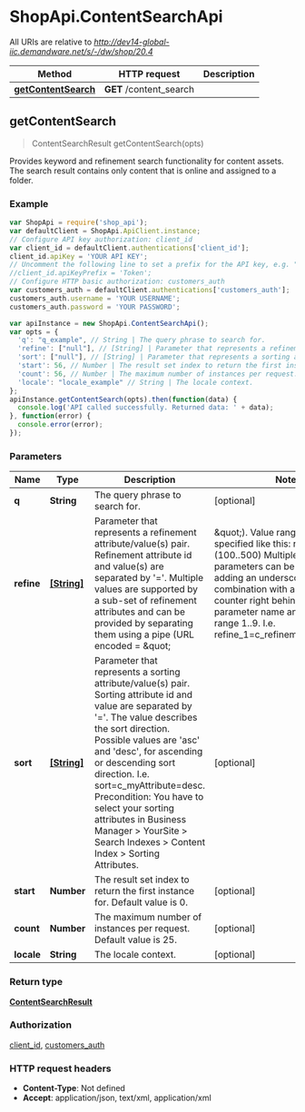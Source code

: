 # ShopApi.ContentSearchApi

All URIs are relative to *http://dev14-global-iic.demandware.net/s/-/dw/shop/20.4*

Method | HTTP request | Description
------------- | ------------- | -------------
[**getContentSearch**](ContentSearchApi.md#getContentSearch) | **GET** /content_search | 



## getContentSearch

> ContentSearchResult getContentSearch(opts)



Provides keyword and refinement search functionality for content assets. The search result contains only content  that is online and assigned to a folder.

### Example

```javascript
var ShopApi = require('shop_api');
var defaultClient = ShopApi.ApiClient.instance;
// Configure API key authorization: client_id
var client_id = defaultClient.authentications['client_id'];
client_id.apiKey = 'YOUR API KEY';
// Uncomment the following line to set a prefix for the API key, e.g. "Token" (defaults to null)
//client_id.apiKeyPrefix = 'Token';
// Configure HTTP basic authorization: customers_auth
var customers_auth = defaultClient.authentications['customers_auth'];
customers_auth.username = 'YOUR USERNAME';
customers_auth.password = 'YOUR PASSWORD';

var apiInstance = new ShopApi.ContentSearchApi();
var opts = {
  'q': "q_example", // String | The query phrase to search for.
  'refine': ["null"], // [String] | Parameter that represents a refinement attribute/value(s) pair. Refinement attribute id and                      value(s) are separated by '='. Multiple values are supported by a sub-set of refinement attributes and                      can be provided by separating them using a pipe (URL                      encoded = \"|\"). Value ranges can be specified like this: refine=foo=(100..500) Multiple refine                      parameters can be provided by adding an underscore in combination with an integer counter right behind                      the parameter name and a counter range 1..9. I.e. refine_1=c_refinementType=type1|type2|type3. The                      following system refinement attribute ids are supported:                                            fdid: Allows to refine per single content folder id. Multiple folder ids are not supported.                      
  'sort': ["null"], // [String] | Parameter that represents a sorting attribute/value(s) pair. Sorting attribute id and value are                      separated by '='. The value describes the sort direction. Possible values are 'asc' and 'desc', for                      ascending or descending sort direction. I.e. sort=c_myAttribute=desc. Precondition: You have to select                      your sorting attributes in Business Manager > YourSite > Search Indexes > Content Index > Sorting                      Attributes.
  'start': 56, // Number | The result set index to return the first instance for. Default value is 0.
  'count': 56, // Number | The maximum number of instances per request. Default value is 25.
  'locale': "locale_example" // String | The locale context.
};
apiInstance.getContentSearch(opts).then(function(data) {
  console.log('API called successfully. Returned data: ' + data);
}, function(error) {
  console.error(error);
});

```

### Parameters



Name | Type | Description  | Notes
------------- | ------------- | ------------- | -------------
 **q** | **String**| The query phrase to search for. | [optional] 
 **refine** | [**[String]**](String.md)| Parameter that represents a refinement attribute/value(s) pair. Refinement attribute id and                      value(s) are separated by &#39;&#x3D;&#39;. Multiple values are supported by a sub-set of refinement attributes and                      can be provided by separating them using a pipe (URL                      encoded &#x3D; \&quot;|\&quot;). Value ranges can be specified like this: refine&#x3D;foo&#x3D;(100..500) Multiple refine                      parameters can be provided by adding an underscore in combination with an integer counter right behind                      the parameter name and a counter range 1..9. I.e. refine_1&#x3D;c_refinementType&#x3D;type1|type2|type3. The                      following system refinement attribute ids are supported:                                            fdid: Allows to refine per single content folder id. Multiple folder ids are not supported.                       | [optional] 
 **sort** | [**[String]**](String.md)| Parameter that represents a sorting attribute/value(s) pair. Sorting attribute id and value are                      separated by &#39;&#x3D;&#39;. The value describes the sort direction. Possible values are &#39;asc&#39; and &#39;desc&#39;, for                      ascending or descending sort direction. I.e. sort&#x3D;c_myAttribute&#x3D;desc. Precondition: You have to select                      your sorting attributes in Business Manager &gt; YourSite &gt; Search Indexes &gt; Content Index &gt; Sorting                      Attributes. | [optional] 
 **start** | **Number**| The result set index to return the first instance for. Default value is 0. | [optional] 
 **count** | **Number**| The maximum number of instances per request. Default value is 25. | [optional] 
 **locale** | **String**| The locale context. | [optional] 

### Return type

[**ContentSearchResult**](ContentSearchResult.md)

### Authorization

[client_id](../README.md#client_id), [customers_auth](../README.md#customers_auth)

### HTTP request headers

- **Content-Type**: Not defined
- **Accept**: application/json, text/xml, application/xml

